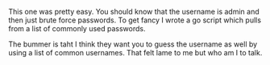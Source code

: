 This one was pretty easy. You should know that the username is admin and then just brute force passwords. To get fancy I wrote a go script which pulls from a list of commonly used passwords.

The bummer is taht I think they want you to guess the username as well by using a list of common usernames. That felt lame to me but who am I to talk.
